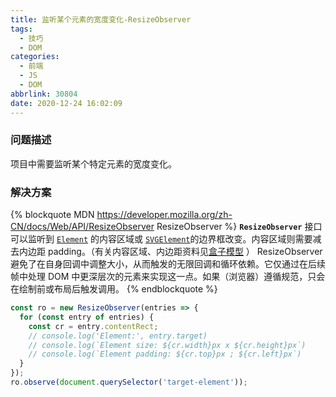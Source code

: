 ```yaml
---
title: 监听某个元素的宽度变化-ResizeObserver
tags:
  - 技巧
  - DOM
categories:
  - 前端
  - JS
  - DOM
abbrlink: 30804
date: 2020-12-24 16:02:09
---
```


### 问题描述

项目中需要监听某个特定元素的宽度变化。

### 解决方案

{% blockquote MDN https://developer.mozilla.org/zh-CN/docs/Web/API/ResizeObserver ResizeObserver %}
**`ResizeObserver`** 接口可以监听到 [`Element`](https://developer.mozilla.org/zh-CN/docs/Web/API/Element) 的内容区域或 [`SVGElement`](https://developer.mozilla.org/zh-CN/docs/Web/API/SVGElement)的边界框改变。内容区域则需要减去内边距 padding。（有关内容区域、内边距资料见[盒子模型](https://developer.mozilla.org/docs/Learn/CSS/Introduction_to_CSS/Box_model) ）
ResizeObserver 避免了在自身回调中调整大小，从而触发的无限回调和循环依赖。它仅通过在后续帧中处理 DOM 中更深层次的元素来实现这一点。如果（浏览器）遵循规范，只会在绘制前或布局后触发调用。
{% endblockquote %}

<!-- more -->

```js
const ro = new ResizeObserver(entries => {
  for (const entry of entries) {
    const cr = entry.contentRect;
    // console.log('Element:', entry.target)
    // console.log(`Element size: ${cr.width}px x ${cr.height}px`)
    // console.log(`Element padding: ${cr.top}px ; ${cr.left}px`)
  }
});
ro.observe(document.querySelector('target-element'));
```

